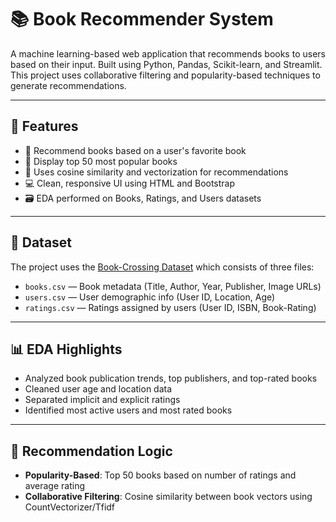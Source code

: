# 📚 Book Recommender System

A machine learning-based web application that recommends books to users based on their input. Built using Python, Pandas, Scikit-learn, and Streamlit. This project uses collaborative filtering and popularity-based techniques to generate recommendations.

---

## 🚀 Features

* 📖 Recommend books based on a user's favorite book
* 🌟 Display top 50 most popular books
* 🧠 Uses cosine similarity and vectorization for recommendations
* 💻 Clean, responsive UI using HTML and Bootstrap
* 🗃️ EDA performed on Books, Ratings, and Users datasets

---

## 📂 Dataset

The project uses the [Book-Crossing Dataset](http://www2.informatik.uni-freiburg.de/~cziegler/BX/) which consists of three files:

* `books.csv` — Book metadata (Title, Author, Year, Publisher, Image URLs)
* `users.csv` — User demographic info (User ID, Location, Age)
* `ratings.csv` — Ratings assigned by users (User ID, ISBN, Book-Rating)

---

## 📊 EDA Highlights

* Analyzed book publication trends, top publishers, and top-rated books
* Cleaned user age and location data
* Separated implicit and explicit ratings
* Identified most active users and most rated books

---

## 🧠 Recommendation Logic

* **Popularity-Based**: Top 50 books based on number of ratings and average rating
* **Collaborative Filtering**: Cosine similarity between book vectors using CountVectorizer/Tfidf
